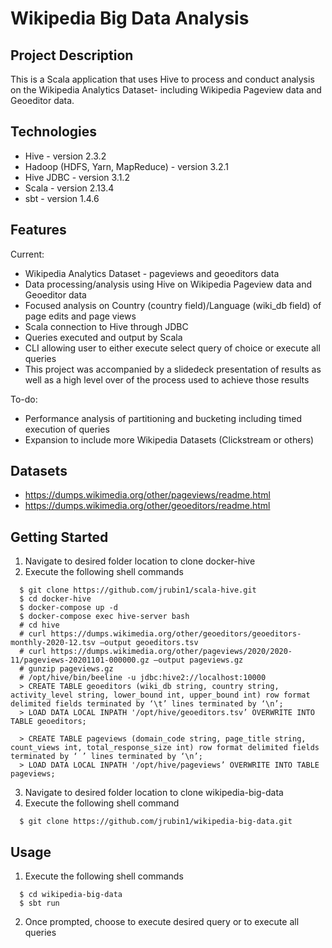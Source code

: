 # Wikipedia Big Data Analysis
## Project Description
This is a Scala application that uses Hive to process and conduct analysis on the Wikipedia Analytics Dataset- including Wikipedia Pageview data and Geoeditor data. 

## Technologies
- Hive - version 2.3.2
- Hadoop (HDFS, Yarn, MapReduce) - version 3.2.1
- Hive JDBC - version 3.1.2
- Scala - version 2.13.4
- sbt - version 1.4.6

## Features
Current:
- Wikipedia Analytics Dataset - pageviews and geoeditors data
- Data processing/analysis using Hive on Wikipedia Pageview data and Geoeditor data
- Focused analysis on Country (country field)/Language (wiki_db field) of page edits and page views
- Scala connection to Hive through JDBC
- Queries executed and output by Scala
- CLI allowing user to either execute select query of choice or execute all queries
- This project was accompanied by a slidedeck presentation of results as well as a high level over of the process used to achieve those results

To-do:
- Performance analysis of partitioning and bucketing including timed execution of queries
- Expansion to include more Wikipedia Datasets (Clickstream or others)

## Datasets
- https://dumps.wikimedia.org/other/pageviews/readme.html
- https://dumps.wikimedia.org/other/geoeditors/readme.html

## Getting Started
1. Navigate to desired folder location to clone docker-hive
2. Execute the following shell commands
```
  $ git clone https://github.com/jrubin1/scala-hive.git
  $ cd docker-hive
  $ docker-compose up -d
  $ docker-compose exec hive-server bash
  # cd hive
  # curl https://dumps.wikimedia.org/other/geoeditors/geoeditors-monthly-2020-12.tsv —output geoeditors.tsv
  # curl https://dumps.wikimedia.org/other/pageviews/2020/2020-11/pageviews-20201101-000000.gz —output pageviews.gz
  # gunzip pageviews.gz
  # /opt/hive/bin/beeline -u jdbc:hive2://localhost:10000
  > CREATE TABLE geoeditors (wiki_db string, country string, activity_level string, lower_bound int, upper_bound int) row format delimited fields terminated by ‘\t’ lines terminated by ‘\n’;
  > LOAD DATA LOCAL INPATH '/opt/hive/geoeditors.tsv’ OVERWRITE INTO TABLE geoeditors;
  
  > CREATE TABLE pageviews (domain_code string, page_title string, count_views int, total_response_size int) row format delimited fields terminated by ‘ ’ lines terminated by ‘\n’;
  > LOAD DATA LOCAL INPATH '/opt/hive/pageviews’ OVERWRITE INTO TABLE pageviews;
```
3. Navigate to desired folder location to clone wikipedia-big-data
4. Execute the following shell command
```
  $ git clone https://github.com/jrubin1/wikipedia-big-data.git
```

## Usage
1. Execute the following shell commands
```
  $ cd wikipedia-big-data
  $ sbt run
```
2. Once prompted, choose to execute desired query or to execute all queries
